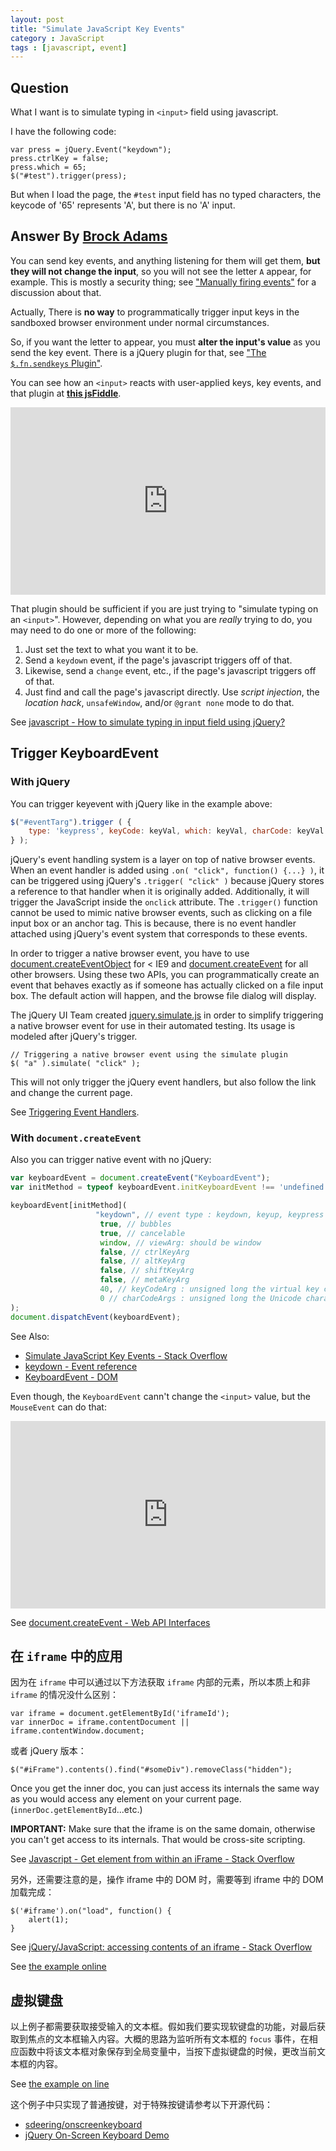 ```yaml
---
layout: post
title: "Simulate JavaScript Key Events"
category : JavaScript
tags : [javascript, event]
---
```


## Question

What I want is to simulate typing in `<input>` field using javascript.

I have the following code:

```
var press = jQuery.Event("keydown");
press.ctrlKey = false;
press.which = 65;
$("#test").trigger(press);
```

<!--more-->

But when I load the page, the `#test` input field has no typed characters,  the keycode of '65' represents 'A', but there is no 'A' input.

## Answer By [Brock Adams](http://stackoverflow.com/users/331508/brock-adams)

You can send key events, and anything listening for them will get them, **but they will not change the input**, so you will not see the letter `A` appear, for example.  This is mostly a security thing; see ["Manually firing events"](http://www.howtocreate.co.uk/tutorials/javascript/domevents#domevld1) for a discussion about that.

Actually, There is __no way__ to programmatically trigger input keys in the sandboxed browser environment under normal circumstances.

So, if you want the letter to appear, you must __alter the input's value__ as you send the key event.  There is a jQuery plugin for that, see ["The `$.fn.sendkeys` Plugin"](http://bililite.com/blog/2011/01/23/improved-sendkeys/).

You can see how an `<input>` reacts with user-applied keys, key events, and that plugin at [**this jsFiddle**](http://jsfiddle.net/DxER9/).

<iframe width="100%" height="300" src="http://jsfiddle.net/DxER9/embedded/" allowfullscreen="allowfullscreen" frameborder="0"></iframe>

That plugin should be sufficient if you are just trying to "simulate typing on an `<input>`".  However, depending on what you are _really_ trying to do, you may need to do one or more of the following:

1.  Just set the text to what you want it to be.
2.  Send a `keydown` event, if the page's javascript triggers off of that.
3.  Likewise, send a `change` event, etc., if the page's javascript triggers off of that.
4.  Just find and call the page's javascript directly.  Use _script injection_, the _location hack_, `unsafeWindow`, and/or `@grant none` mode to do that.

See [javascript - How to simulate typing in input field using jQuery?](http://stackoverflow.com/questions/13944835/how-to-simulate-typing-in-input-field-using-jquery)

## Trigger KeyboardEvent

### With jQuery

You can trigger keyevent with jQuery like in the example above:

```js
$("#eventTarg").trigger ( {
    type: 'keypress', keyCode: keyVal, which: keyVal, charCode: keyVal
} );
```

jQuery's event handling system is a layer on top of native browser events. When an event handler is added using `.on( "click", function() {...} )`, it can be triggered using jQuery's `.trigger( "click" )` because jQuery stores a reference to that handler when it is originally added. Additionally, it will trigger the JavaScript inside the `onclick` attribute. The `.trigger()` function cannot be used to mimic native browser events, such as clicking on a file input box or an anchor tag. This is because, there is no event handler attached using jQuery's event system that corresponds to these events.

In order to trigger a native browser event, you have to use [document.createEventObject](http://msdn.microsoft.com/en-us/library/ie/ms536390%28v=vs.85%29.aspx) for < IE9 and  [document.createEvent](https://developer.mozilla.org/en/DOM/document.createEvent) for all other browsers.
Using these two APIs, you can programmatically create an event that behaves exactly as if someone has actually clicked on a file input box. The default action will happen, and the browse file dialog will display.

The jQuery UI Team created [jquery.simulate.js](https://github.com/eduardolundgren/jquery-simulate/blob/master/jquery.simulate.js) in order to simplify triggering a native browser event for use in their automated testing. Its usage is modeled after jQuery's trigger.

    // Triggering a native browser event using the simulate plugin
    $( "a" ).simulate( "click" );

This will not only trigger the jQuery event handlers, but also follow the link and change the current page.

See [Triggering Event Handlers](http://learn.jquery.com/events/triggering-event-handlers/).

### With `document.createEvent`

Also you can trigger native event with no jQuery:

```js
var keyboardEvent = document.createEvent("KeyboardEvent");
var initMethod = typeof keyboardEvent.initKeyboardEvent !== 'undefined' ? "initKeyboardEvent" : "initKeyEvent";

keyboardEvent[initMethod](
                   "keydown", // event type : keydown, keyup, keypress
                    true, // bubbles
                    true, // cancelable
                    window, // viewArg: should be window
                    false, // ctrlKeyArg
                    false, // altKeyArg
                    false, // shiftKeyArg
                    false, // metaKeyArg
                    40, // keyCodeArg : unsigned long the virtual key code, else 0
                    0 // charCodeArgs : unsigned long the Unicode character associated with the depressed key, else 0
);
document.dispatchEvent(keyboardEvent);
```

See Also:

- [Simulate JavaScript Key Events - Stack Overflow](http://stackoverflow.com/questions/596481/simulate-javascript-key-events)
- [keydown - Event reference](https://developer.mozilla.org/en-US/docs/Web/Events/keydown)
- [KeyboardEvent - DOM](https://developer.mozilla.org/zh-CN/docs/DOM/KeyboardEvent)

Even though, the `KeyboardEvent` cann't change the `<input>` value, but the `MouseEvent`  can do that:

<iframe width="100%" height="300" src="http://jsfiddle.net/feiqiang/9o9c0ccx/embedded/" allowfullscreen="allowfullscreen" frameborder="0"></iframe>

See [document.createEvent - Web API Interfaces](https://developer.mozilla.org/en-US/docs/Web/API/document.createEvent)

## 在 `iframe` 中的应用

因为在 `iframe` 中可以通过以下方法获取 `iframe` 内部的元素，所以本质上和非 `iframe` 的情况没什么区别：

    var iframe = document.getElementById('iframeId');
    var innerDoc = iframe.contentDocument || iframe.contentWindow.document;

或者 jQuery 版本：

    $("#iFrame").contents().find("#someDiv").removeClass("hidden");

Once you get the inner doc, you can just access its internals the same way as you would access any element on your current page. (`innerDoc.getElementById`...etc.)

**IMPORTANT:** Make sure that the iframe is on the same domain, otherwise you can't get access to its internals. That would be cross-site scripting.

See [Javascript - Get element from within an iFrame - Stack Overflow](http://stackoverflow.com/questions/1088544/javascript-get-element-from-within-an-iframe)

另外，还需要注意的是，操作 iframe 中的 DOM 时，需要等到 iframe 中的 DOM 加载完成：

    $('#iframe').on("load", function() {
        alert(1);
    }

See [jQuery/JavaScript: accessing contents of an iframe - Stack Overflow](http://stackoverflow.com/questions/364952/jquery-javascript-accessing-contents-of-an-iframe)

See [the example online](http://inching.org/examples/keyboard-event-simulate/index.html)

## 虚拟键盘

以上例子都需要获取接受输入的文本框。假如我们要实现软键盘的功能，对最后获取到焦点的文本框输入内容。大概的思路为监听所有文本框的 `focus` 事件，在相应函数中将该文本框对象保存到全局变量中，当按下虚拟键盘的时候，更改当前文本框的内容。

See [the example on line](/examples/vertual-keyboard/virtual-keyboard.html)

这个例子中只实现了普通按键，对于特殊按键请参考以下开源代码：

- [sdeering/onscreenkeyboard](https://github.com/sdeering/onscreenkeyboard)
- [jQuery On-Screen Keyboard Demo](http://www.jquery4u.com/demos/onscreenkeyboard/)